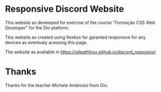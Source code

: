 # Responsive Discord Website

This website as developed for exercise of the course "Formação CSS Web Developer" for the Dio platform.

This website as created using flexbox for garanted responsive for any devices as eventualy acessing this page.

The website as avaliable in <https://xdeathfoxx.github.io/discord_resposivo/>

# Thanks

Thanks for the teacher Michele Ambrosio from Dio.